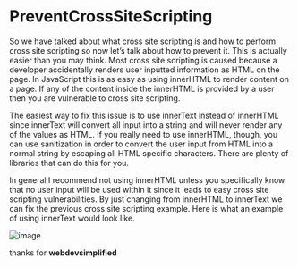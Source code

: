# PreventCrossSiteScripting

So we have talked about what cross site scripting is and how to perform cross site scripting so now let’s talk about how to prevent it. This is actually easier than you may think. Most cross site scripting is caused because a developer accidentally renders user inputted information as HTML on the page. In JavaScript this is as easy as using innerHTML to render content on a page. If any of the content inside the innerHTML is provided by a user then you are vulnerable to cross site scripting.

The easiest way to fix this issue is to use innerText instead of innerHTML since innerText will convert all input into a string and will never render any of the values as HTML. If you really need to use innerHTML, though, you can use sanitization in order to convert the user input from HTML into a normal string by escaping all HTML specific characters. There are plenty of libraries that can do this for you.

In general I recommend not using innerHTML unless you specifically know that no user input will be used within it since it leads to easy cross site scripting vulnerabilities. By just changing from innerHTML to innerText we can fix the previous cross site scripting example. Here is what an example of using innerText would look like.

![image](https://github.com/derryderajat/PreventCrossSiteScripting/assets/38938185/57b0b430-6320-45ca-ba34-df3a16301be0)

thanks for
**webdevsimplified**
